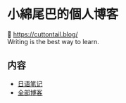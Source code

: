 # 小綿尾巴的個人博客

🔗 https://cuttontail.blog/  
Writing is the best way to learn.

## 内容
- [日语笔记](https://cuttontail.blog/jp/)
- [全部博客](https://cuttontail.blog/blog/)

